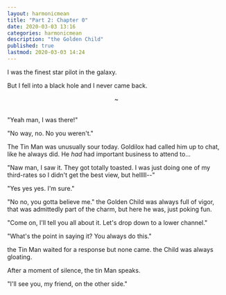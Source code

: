 ```yaml
---
layout: harmonicmean
title: "Part 2: Chapter 0"
date: 2020-03-03 13:16
categories: harmonicmean
description: "the Golden Child"
published: true
lastmod: 2020-03-03 14:24
---
```


I was the finest star pilot in the galaxy.

But I fell into a black hole and I never came back.

<center>~</center><br/>

"Yeah man, I was there!"

"No way, no. No you weren't."

The Tin Man was unusually sour today. Goldilox had called him up to chat, like he always did. He _had_ had important business to attend to... 

"Naw man, I saw it. They got totally toasted. I was just doing one of my third-rates so I didn't get the best view, but helllll--"

"Yes yes yes. I'm sure."

"No no, you gotta believe me." the Golden Child was always full of vigor, that was admittedly part of the charm, but here he was, just poking fun.

"Come on, I'll tell you all about it. Let's drop down to a lower channel."

"What's the point in saying it? You always do this."

the Tin Man waited for a response but none came. the Child was always gloating.

After a moment of silence, the tin Man speaks.

"I'll see you, my friend, on the other side."

